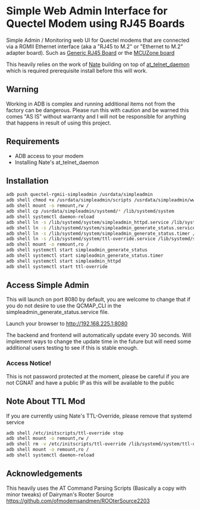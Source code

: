 # Simple Web Admin Interface for Quectel Modem using RJ45 Boards 
Simple Admin / Monitoring web UI for Quectel modems that are connected via a RGMII Ethernet interface (aka a "RJ45 to M.2" or "Ethernet to M.2" adapter board). Such as <a href="https://www.aliexpress.us/item/3256804672394777.html">Generic RJ45 Board</a> or the <a href="https://www.aliexpress.us/item/3256805527880876.html">MCUZone board</a>

This heavily relies on the work of <a href="https://github.com/natecarlson/">Nate</a> building on top of <a href="https://github.com/natecarlson/quectel-rgmii-at-command-client/tree/main/at_telnet_daemon">at_telnet_daemon</a> which is required prerequisite install before this will work. 

## Warning
Working in ADB is complex and running additional items not from the factory can be dangerous. Please run this with caution and be warned this comes "AS IS" without warranty and I will not be responsible for anything that happens in result of using this project.

## Requirements
* ADB access to your modem 
* Installing Nate's at_telnet_daemon

## Installation
```bash
adb push quectel-rgmii-simpleadmin /usrdata/simpleadmin
adb shell chmod +x /usrdata/simpleadmin/scripts /usrdata/simpleadmin/www/cgi-bin
adb shell mount -o remount,rw /
adb shell cp /usrdata/simpleadmin/systemd/* /lib/systemd/system
adb shell systemctl daemon-reload
adb shell ln -s /lib/systemd/system/simpleadmin_httpd.service /lib/systemd/system/multi-user.target.wants/
adb shell ln -s /lib/systemd/system/simpleadmin_generate_status.service /lib/systemd/system/multi-user.target.wants/
adb shell ln -s /lib/systemd/system/simpleadmin_generate_status.timer /lib/systemd/system/timers.target.wants/
adb shell ln -s /lib/systemd/system/ttl-override.service /lib/systemd/system/multi-user.target.wants/
adb shell mount -o remount,ro /
adb shell systemctl start simpleadmin_generate_status
adb shell systemctl start simpleadmin_generate_status.timer
adb shell systemctl start simpleadmin_httpd
adb shell systemctl start ttl-override
```

## Access Simple Admin
This will launch on port 8080 by default, you are welcome to change that if you do not desire to use the QCMAP_CLI in the simpleadmin_generate_status.service file. 

Launch your browser to http://192.168.225.1:8080 

The backend and frontend will automatically update every 30 seconds. Will implement ways to change the update time in the future but will need some additional users testing to see if this is stable enough. 

### Access Notice!
This is not password protected at the moment, please be careful if you are not CGNAT and have a public IP as this will be available to the public 

## Note About TTL Mod
If you are currently using Nate's TTL-Override, please remove that systemd service

```bash
adb shell /etc/initscripts/ttl-override stop
adb shell mount -o remount,rw /
adb shell rm -v /etc/initscripts/ttl-override /lib/systemd/system/ttl-override.service /lib/systemd/system/multi-user.target.wants/ttl-override.service
adb shell mount -o remount,ro /
adb shell systemctl daemon-reload
```

## Acknowledgements
This heavily uses the AT Command Parsing Scripts (Basically a copy with minor tweaks) of Dairyman's Rooter Source https://github.com/ofmodemsandmen/ROOterSource2203
